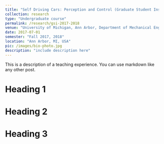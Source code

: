 ```yaml
---
title: "Self Driving Cars: Perception and Control (Graduate Student Instructor)"
collection: research
type: "Undergraduate course"
permalink: /research/gsi-2017-2018
venue: "University of Michigan, Ann Arbor, Department of Mechanical Engineering"
date: 2017-07-01
semester: "Fall 2017, 2018"
location: "Ann Arbor, MI, USA"
pic: /images/bio-photo.jpg
description: "include description here"
---
```


This is a description of a teaching experience. You can use markdown like any other post.

Heading 1
======

Heading 2
======

Heading 3
======

